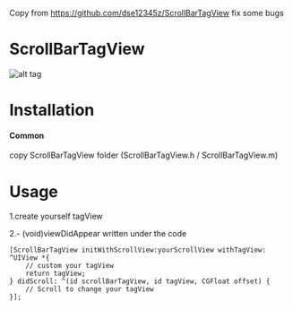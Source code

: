 Copy from https://github.com/dse12345z/ScrollBarTagView
fix some bugs

ScrollBarTagView
=============
![alt tag](http://i.imgur.com/fKq70uf.gif) 

Installation
=============

#### Common

copy ScrollBarTagView folder (ScrollBarTagView.h / ScrollBarTagView.m)

Usage
=============

1.create yourself tagView
 
2.- (void)viewDidAppear written under the code

    [ScrollBarTagView initWithScrollView:yourScrollView withTagView: ^UIView *{
        // custom your tagView
        return tagView;
    } didScroll: ^(id scrollBarTagView, id tagView, CGFloat offset) {
        // Scroll to change your tagView
    }];
